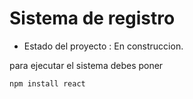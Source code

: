 <h1> Sistema de registro</h1>

- Estado del proyecto :  En construccion.
  
para ejecutar el sistema debes poner

```npm install react```
